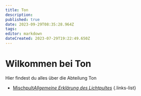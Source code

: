 ```yaml
---
title: Ton
description: 
published: true
date: 2023-09-29T08:35:28.964Z
tags: 
editor: markdown
dateCreated: 2023-07-29T19:22:49.650Z
---
```


# Wilkommen bei Ton
Hier findest du alles über die Abteilung Ton

- [Mischpult*Allgemeine Erklärung des Lichtpultes*](/ton/mischpult)
{.links-list}